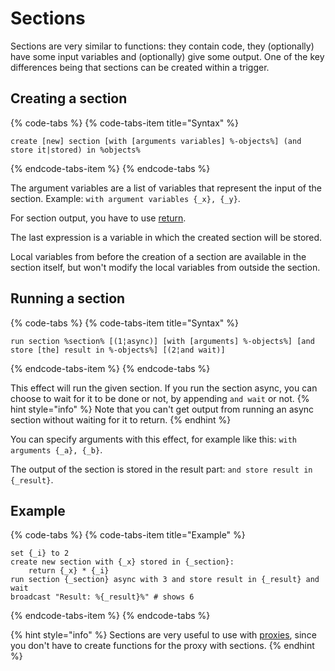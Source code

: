 # Sections

Sections are very similar to functions: they contain code, they (optionally) have some input variables and (optionally) give some output.
One of the key differences being that sections can be created within a trigger.

## Creating a section

{% code-tabs %}
{% code-tabs-item title="Syntax" %}
```text
create [new] section [with [arguments variables] %-objects%] (and store it|stored) in %objects%
```
{% endcode-tabs-item %}
{% endcode-tabs %}

The argument variables are a list of variables that represent the input of the section.
Example: `with argument variables {_x}, {_y}`.

For section output, you have to use [return](../custom-syntax/expressions.md#return).

The last expression is a variable in which the created section will be stored.

Local variables from before the creation of a section are available in the section itself, but won't modify
the local variables from outside the section.

## Running a section

{% code-tabs %}
{% code-tabs-item title="Syntax" %}
```text
run section %section% [(1¦async)] [with [arguments] %-objects%] [and store [the] result in %-objects%] [(2¦and wait)]
```
{% endcode-tabs-item %}
{% endcode-tabs %}

This effect will run the given section.
If you run the section async, you can choose to wait for it to be done or not, by appending `and wait` or not.
{% hint style="info" %}
Note that you can't get output from running an async section without waiting for it to return.
{% endhint %}

You can specify arguments with this effect, for example like this: `with arguments {_a}, {_b}`.

The output of the section is stored in the result part: `and store result in {_result}`.

## Example

{% code-tabs %}
{% code-tabs-item title="Example" %}
```text
set {_i} to 2
create new section with {_x} stored in {_section}:
	return {_x} * {_i}
run section {_section} async with 3 and store result in {_result} and wait
broadcast "Result: %{_result}%" # shows 6
```
{% endcode-tabs-item %}
{% endcode-tabs %}

{% hint style="info" %}
Sections are very useful to use with [proxies](proxies.md), since you don't have to create functions for the proxy with sections.
{% endhint %}
